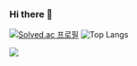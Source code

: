 ### Hi there 👋
 
[![Solved.ac
프로필](http://mazassumnida.wtf/api/generate_badge?boj={pyominmin})](https://solved.ac/{pyominmin})    ![Top Langs](https://github-readme-stats.vercel.app/api/top-langs/?username=pyominmin&layout=compact&theme=dracula)

<img src="http://mazandi.herokuapp.com/api?handle={pyominmin}&theme=cold"/>
